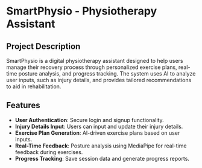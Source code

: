# SmartPhysio - Physiotherapy Assistant

## Project Description

SmartPhysio is a digital physiotherapy assistant designed to help users manage their recovery process through personalized exercise plans, real-time posture analysis, and progress tracking. The system uses AI to analyze user inputs, such as injury details, and provides tailored recommendations to aid in rehabilitation.

## Features

- **User Authentication**: Secure login and signup functionality.
- **Injury Details Input**: Users can input and update their injury details.
- **Exercise Plan Generation**: AI-driven exercise plans based on user inputs.
- **Real-Time Feedback**: Posture analysis using MediaPipe for real-time feedback during exercises.
- **Progress Tracking**: Save session data and generate progress reports.
